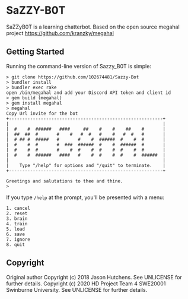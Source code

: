 

SaZZY-B0T
=======

SaZZyB0T is a learning chatterbot.
Based on the open source megahal project 
https://github.com/kranzky/megahal

Getting Started
---------------

Running the command-line version of Sazzy_B0T is simple:

```
> git clone https://github.com/102674481/Sazzy-Bot
> bundler install
> bundler exec rake
open /bin/megahal and add your Discord API token and client id
> gem build (megahal)
> gem install megahal
> megahal
Copy Url invite for the bot
+----------------------------------------------------------+
|                                                          |
|  #    #  ######   ####     ##    #    #    ##    #       |
|  ##  ##  #       #    #   #  #   #    #   #  #   #       |
|  # ## #  #####   #       #    #  ######  #    #  #       |
|  #    #  #       #  ###  ######  #    #  ######  #       |
|  #    #  #       #    #  #    #  #    #  #    #  #       |
|  #    #  ######   ####   #    #  #    #  #    #  ######  |
|                                                          |
|    Type "/help" for options and "/quit" to terminate.    |
+----------------------------------------------------------+

Greetings and salutations to thee and thine.
>
```

If you type `/help` at the prompt, you'll be presented with a menu:

```
1. cancel
2. reset
3. brain
4. train
5. load
6. save
7. ignore
8. quit
```

Copyright
---------
Original author 
Copyright (c) 2018 Jason Hutchens. See UNLICENSE for further details.
Copyright (c) 2020 HD Project Team 4 SWE20001 Swinburne University. See UNLICENSE for further details.

